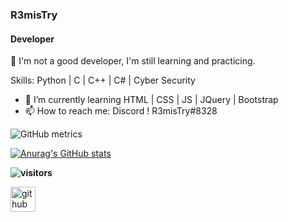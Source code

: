 ### R3misTry
#### Developer
:wave: I'm not a good developer, I'm still learning and practicing.

Skills: Python | C | C++ | C# | Cyber Security

- :seedling: I’m currently learning HTML | CSS | JS | JQuery | Bootstrap
- :mailbox: How to reach me: Discord ! R3misTry#8328 

![GitHub metrics](https://metrics.lecoq.io/Mertsayar6623)

[![Anurag's GitHub stats](https://github-readme-stats.vercel.app/api?username=anuraghazra)](https://github.com/anuraghazra/github-readme-stats)

**![visitors](https://visitor-badge.glitch.me/badge?page_id=Mertsayar6623.Mertsayar6623)**

[<img src='https://cdn.jsdelivr.net/npm/simple-icons@3.0.1/icons/github.svg' alt='github' height='40'>](https://github.com/Mertsayar6623)  

